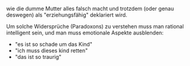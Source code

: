 wie die dumme Mutter
alles falsch macht
und trotzdem (oder genau deswegen)
als "erziehungsfähig" deklariert wird.

Um solche Widersprüche (Paradoxons)
zu verstehen
muss man rational intelligent sein,
und man muss
emotionale Aspekte ausblenden:

- "es ist so schade um das Kind"
- "ich muss dieses kind retten"
- "das ist so traurig"
